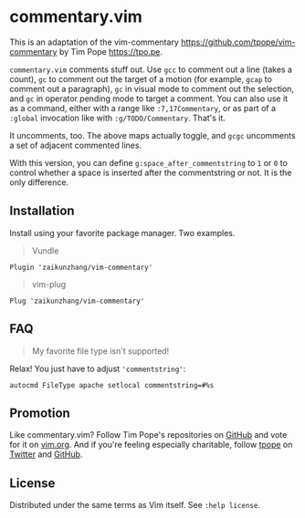 # commentary.vim

This is an adaptation of the vim-commentary <https://github.com/tpope/vim-commentary>
by Tim Pope <https://tpo.pe>.

`commentary.vim` comments stuff out.  Use `gcc` to comment out a line (takes a count),
`gc` to comment out the target of a motion (for example, `gcap` to
comment out a paragraph), `gc` in visual mode to comment out the selection,
and `gc` in operator pending mode to target a comment.  You can also use
it as a command, either with a range like `:7,17Commentary`, or as part of a
`:global` invocation like with `:g/TODO/Commentary`. That's it.

It uncomments, too.  The above maps actually toggle, and `gcgc` uncomments a set of
adjacent commented lines.

With this version, you can define `g:space_after_commentstring` to `1` or `0` to control whether
a space is inserted after the commentstring or not. It is the only difference.


## Installation

Install using your favorite package manager. Two examples.

> Vundle

    Plugin 'zaikunzhang/vim-commentary'

> vim-plug

    Plug 'zaikunzhang/vim-commentary'


## FAQ

> My favorite file type isn't supported!

Relax!  You just have to adjust `'commentstring'`:

    autocmd FileType apache setlocal commentstring=#%s


## Promotion

Like commentary.vim? Follow Tim Pope's repositories on
[GitHub](https://github.com/tpope/vim-commentary) and vote for it on
[vim.org](http://www.vim.org/scripts/script.php?script_id=3695).  And if
you're feeling especially charitable, follow [tpope](http://tpo.pe/) on
[Twitter](http://twitter.com/tpope) and
[GitHub](https://github.com/tpope).


## License

Distributed under the same terms as Vim itself.
See `:help license`.
